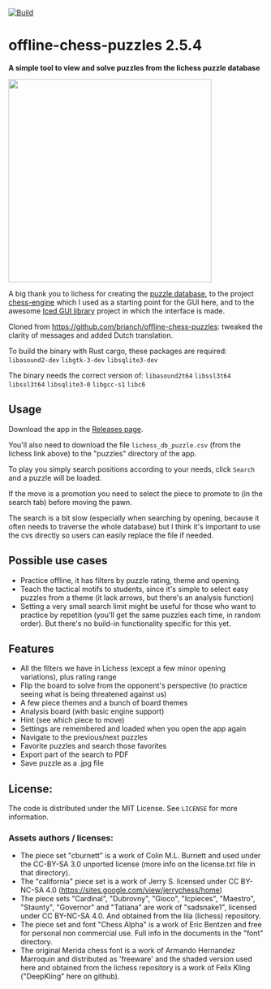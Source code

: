 [![Build](https://github.com/pepa65/offline-chess-puzzles/actions/workflows/build.yml/badge.svg)](https://github.com/pepa65/offline-chess-puzzles/actions/workflows/build.yml)
# offline-chess-puzzles 2.5.4
**A simple tool to view and solve puzzles from the lichess puzzle database**

<img src="https://github.com/brianch/offline-chess-puzzles/assets/5335499/4aff9fa1-28e1-413b-88eb-fad0fcd95389" width="400"/>

A big thank you to lichess for creating the [puzzle database](https://database.lichess.org/#puzzles), to the project [chess-engine](https://github.com/adam-mcdaniel/chess-engine/) which I used as a starting point for the GUI here, and to the awesome [Iced GUI library](https://github.com/iced-rs/iced) project in which the interface is made.

Cloned from https://github.com/brianch/offline-chess-puzzles: tweaked the clarity of messages and added Dutch translation.

To build the binary with Rust cargo, these packages are required: `libasound2-dev` `libgtk-3-dev` `libsqlite3-dev`

The binary needs the correct version of: `libasound2t64` `libssl3t64` `libssl3t64` `libsqlite3-0` `libgcc-s1` `libc6`

## Usage
Download the app in the [Releases page](https://github.com/pepa65/offline-chess-puzzles/releases).

You'll also need to download the file `lichess_db_puzzle.csv` (from the lichess link above) to the "puzzles" directory of the app.

To play you simply search positions according to your needs, click `Search` and a puzzle will be loaded.

If the move is a promotion you need to select the piece to promote to (in the search tab) before moving the pawn.

The search is a bit slow (especially when searching by opening, because it often needs to traverse the whole database) but I think it's important to use the cvs directly so users can easily replace the file if needed.

## Possible use cases
* Practice offline, it has filters by puzzle rating, theme and opening.
* Teach the tactical motifs to students, since it's simple to select easy puzzles from a theme (it lack arrows, but there's an analysis function)
* Setting a very small search limit might be useful for those who want to practice by repetition (you'll get the same puzzles each time, in random order). But there's no build-in functionality specific for this yet.

## Features
* All the filters we have in Lichess (except a few minor opening variations), plus rating range
* Flip the board to solve from the opponent's perspective (to practice seeing what is being threatened against us)
* A few piece themes and a bunch of board themes
* Analysis board (with basic engine support)
* Hint (see which piece to move)
* Settings are remembered and loaded when you open the app again
* Navigate to the previous/next puzzles
* Favorite puzzles and search those favorites
* Export part of the search to PDF
* Save puzzle as a .jpg file

## License:
The code is distributed under the MIT License. See `LICENSE` for more information.

### Assets authors / licenses:
* The piece set "cburnett" is a work of Colin M.L. Burnett and used under the CC-BY-SA 3.0 unported license
  (more info on the license.txt file in that directory).
* The "california" piece set is a work of Jerry S. licensed under CC BY-NC-SA 4.0
  (https://sites.google.com/view/jerrychess/home)
* The piece sets "Cardinal", "Dubrovny", "Gioco", "Icpieces", "Maestro", "Staunty", "Governor" and "Tatiana"
  are work of "sadsnake1", licensed under CC BY-NC-SA 4.0. And obtained from the lila (lichess) repository.
* The piece set and font "Chess Alpha" is a work of Eric Bentzen and free for personal non commercial use.
  Full info in the documents in the "font" directory.
* The original Merida chess font is a work of Armando Hernandez Marroquin and distributed as 'freeware'
  and the shaded version used here and obtained from the lichess repository is a work of Felix Kling
  ("DeepKling" here on github).
